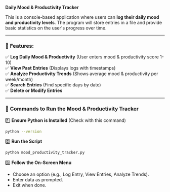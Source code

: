 **Daily Mood & Productivity Tracker**

This is a console-based application where users can **log their daily mood and productivity levels**. The program will store entries in a file and provide basic statistics on the user's progress over time.

---

### 🔹 **Features:**

✅ **Log Daily Mood & Productivity** (User enters mood & productivity score 1-10)  
✅ **View Past Entries** (Displays logs with timestamps)  
✅ **Analyze Productivity Trends** (Shows average mood & productivity per week/month)  
✅ **Search Entries** (Find specific days by date)  
✅ **Delete or Modify Entries**

---

### 📌 **Commands to Run the Mood & Productivity Tracker**

1️⃣ **Ensure Python is Installed** (Check with this command)

```sh
python --version

```

2️⃣ **Run the Script**

```sh
python mood_productivity_tracker.py

```

3️⃣ **Follow the On-Screen Menu**

- Choose an option (e.g., Log Entry, View Entries, Analyze Trends).
- Enter data as prompted.
- Exit when done.
